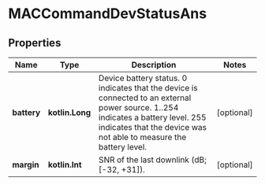 
# MACCommandDevStatusAns

## Properties
Name | Type | Description | Notes
------------ | ------------- | ------------- | -------------
**battery** | **kotlin.Long** | Device battery status. 0 indicates that the device is connected to an external power source. 1..254 indicates a battery level. 255 indicates that the device was not able to measure the battery level. |  [optional]
**margin** | **kotlin.Int** | SNR of the last downlink (dB; [-32, +31]). |  [optional]



